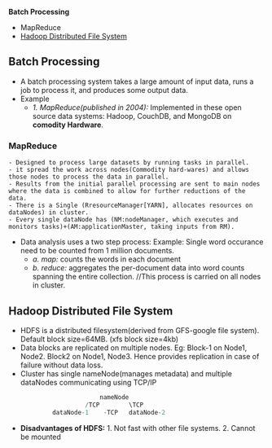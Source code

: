 **Batch Processing**
- MapReduce
- [Hadoop Distributed File System](#hdfs)


## Batch Processing
- A batch processing system takes a large amount of input data, runs a job to process it, and produces some output data.
- Example
  - _1. MapReduce(published in 2004):_ Implemented in these open source data systems: Hadoop, CouchDB, and MongoDB on **comodity Hardware**.

### MapReduce
    - Designed to process large datasets by running tasks in parallel. 
    - it spread the work across nodes(Commodity hard-wares) and allows those nodes to process the data in parallel. 
    - Results from the initial parallel processing are sent to main nodes where the data is combined to allow for further reductions of the data.
    - There is a Single (RresourceManager[YARN], allocates resources on dataNodes) in cluster. 
    - Every single dataNode has (NM:nodeManager, which executes and monitors tasks)+(AM:applicationMaster, taking inputs from RM).
  - Data analysis uses a two step process: Example: Single word occurance need to be counted from 1 million documents.
    - *a. map:* counts the words in each document        
    - *b. reduce:* aggregates the per-document data into word counts spanning the entire collection.    //This process is carried on all nodes in cluster.


<a name=hdfs></a>
## Hadoop Distributed File System
- HDFS is a distributed filesystem(derived from GFS-google file system). Default block size=64MB. (xfs block size=4kb)
- Data blocks are replicated on multiple nodes. Eg: Block-1 on Node1, Node2. Block2 on Node1, Node3. Hence provides replication in case of failure without data loss. 
- Cluster has single nameNode(manages metadata) and multiple dataNodes communicating using TCP/IP
```c
                         nameNode
                     /TCP        \TCP
            dataNode-1    -TCP   dataNode-2
```
- **Disadvantages of HDFS:**     1. Not fast with other file systems.    2. Cannot be mounted

